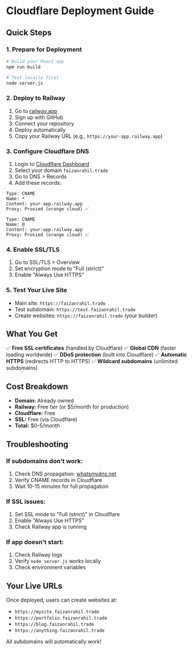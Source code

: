 # Cloudflare Deployment Guide

## Quick Steps

### 1. Prepare for Deployment
```bash
# Build your React app
npm run build

# Test locally first
node server.js
```

### 2. Deploy to Railway
1. Go to [railway.app](https://railway.app)
2. Sign up with GitHub
3. Connect your repository
4. Deploy automatically
5. Copy your Railway URL (e.g., `https://your-app.railway.app`)

### 3. Configure Cloudflare DNS
1. Login to [Cloudflare Dashboard](https://dash.cloudflare.com)
2. Select your domain `faizanrahil.trade`
3. Go to DNS > Records
4. Add these records:

```
Type: CNAME
Name: *
Content: your-app.railway.app
Proxy: Proxied (orange cloud) ✅

Type: CNAME
Name: @  
Content: your-app.railway.app
Proxy: Proxied (orange cloud) ✅
```

### 4. Enable SSL/TLS
1. Go to SSL/TLS > Overview
2. Set encryption mode to "Full (strict)"
3. Enable "Always Use HTTPS"

### 5. Test Your Live Site
- Main site: `https://faizanrahil.trade`
- Test subdomain: `https://test.faizanrahil.trade`
- Create websites: `https://faizanrahil.trade` (your builder)

## What You Get

✅ **Free SSL certificates** (handled by Cloudflare)
✅ **Global CDN** (faster loading worldwide)
✅ **DDoS protection** (built into Cloudflare)
✅ **Automatic HTTPS** (redirects HTTP to HTTPS)
✅ **Wildcard subdomains** (unlimited subdomains)

## Cost Breakdown

- **Domain:** Already owned
- **Railway:** Free tier (or $5/month for production)
- **Cloudflare:** Free
- **SSL:** Free (via Cloudflare)
- **Total:** $0-5/month

## Troubleshooting

### If subdomains don't work:
1. Check DNS propagation: [whatsmydns.net](https://www.whatsmydns.net)
2. Verify CNAME records in Cloudflare
3. Wait 10-15 minutes for full propagation

### If SSL issues:
1. Set SSL mode to "Full (strict)" in Cloudflare
2. Enable "Always Use HTTPS"
3. Check Railway app is running

### If app doesn't start:
1. Check Railway logs
2. Verify `node server.js` works locally
3. Check environment variables

## Your Live URLs

Once deployed, users can create websites at:
- `https://mysite.faizanrahil.trade`
- `https://portfolio.faizanrahil.trade` 
- `https://blog.faizanrahil.trade`
- `https://anything.faizanrahil.trade`

All subdomains will automatically work!
